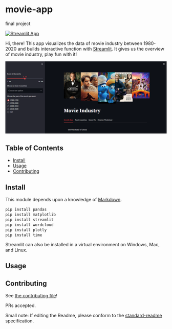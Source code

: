 # movie-app
 final project

[![Streamlit App](https://static.streamlit.io/badges/streamlit_badge_black_white.svg)](https://share.streamlit.io/yourGitHubName/yourRepo/yourApp/) 


Hi, there! This app visualizes the data of movie industry between 1980-2020 and builds interactive function with [Streamlit](https://streamlit.io/). It gives us the overview of movie industry, play fun with it!

![image](https://github.com/JinghuaLuo/movie-app/blob/main/app-screenshot.png)

## Table of Contents

- [Install](#install)
- [Usage](#usage)
- [Contributing](#contributing)


## Install

This module depends upon a knowledge of [Markdown]().

```
pip install pandas
pip install matplotlib
pip install streamlit
pip install wordcloud
pip install plotly
pip install time
```



Streamlit can also be installed in a virtual environment on Windows, Mac, and Linux.

## Usage



## Contributing

See [the contributing file](CONTRIBUTING.md)!

PRs accepted.

Small note: If editing the Readme, please conform to the [standard-readme](https://github.com/RichardLitt/standard-readme) specification.

